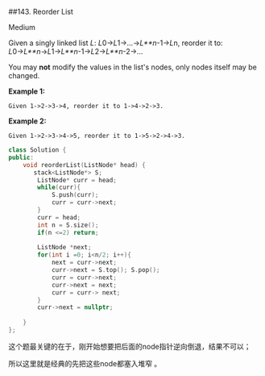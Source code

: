 \##143. Reorder List

Medium

Given a singly linked list *L*: *L*0→*L*1→…→*L**n*-1→*L*n,
 reorder it to: *L*0→*L**n*→*L*1→*L**n*-1→*L*2→*L**n*-2→…

You may **not** modify the values in the list's nodes, only nodes itself may be changed.

**Example 1:**

```
Given 1->2->3->4, reorder it to 1->4->2->3.
```

**Example 2:**

```
Given 1->2->3->4->5, reorder it to 1->5->2->4->3.
```



```c++
class Solution {
public:
    void reorderList(ListNode* head) {
       stack<ListNode*> S;
        ListNode* curr = head;
        while(curr){
            S.push(curr);
            curr = curr->next;  
        }
        curr = head;
        int n = S.size();
        if(n <=2) return;
        
        ListNode *next;
        for(int i =0; i<n/2; i++){
            next = curr->next;
            curr->next = S.top(); S.pop();
            curr = curr->next;
            curr->next = next;
            curr = curr-> next;
        }
        curr->next = nullptr;
        
    }
};


```



这个题最关键的在于，刚开始想要把后面的node指针逆向倒退，结果不可以；

所以这里就是经典的先把这些node都塞入堆窄 。

